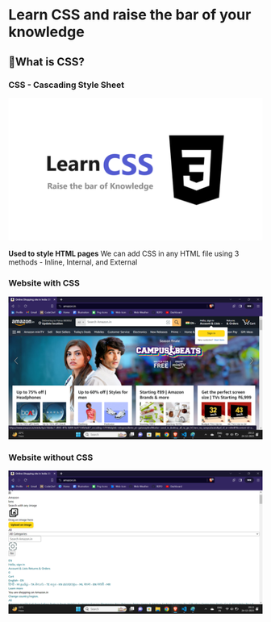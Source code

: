 # Learn CSS and raise the bar of your knowledge
## 🔵What is CSS?
### CSS - Cascading Style Sheet
![Banner](https://github.com/Ninja-Vikash/Assets/blob/main/CSS%20Assets/Banner.png)

**Used to style HTML pages** We can add CSS in any HTML file using 3 methods - Inline, Internal, and External
<br>
### Website with CSS

![CSS Preview](https://github.com/Ninja-Vikash/Assets/blob/main/CSS%20Assets/Webpage%20with%20CSS.png)

### Website without CSS

![CSS Preview](https://github.com/Ninja-Vikash/Assets/blob/main/CSS%20Assets/Webpage%20without%20CSS.png)

